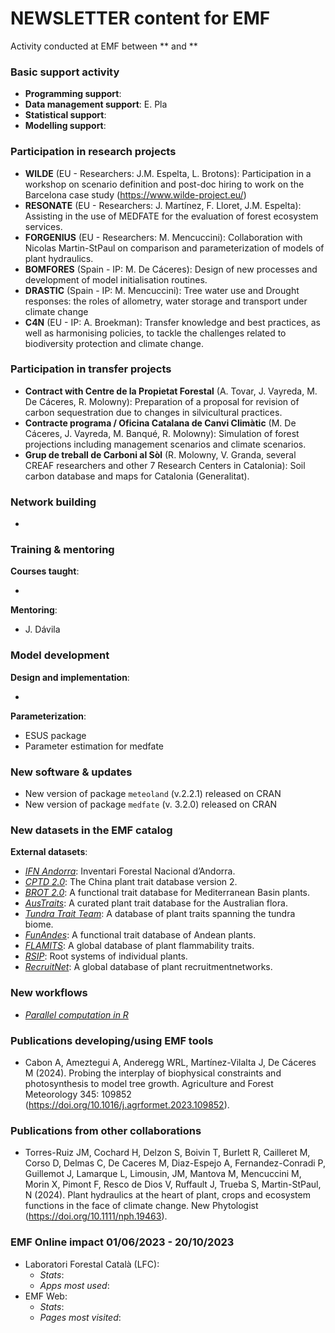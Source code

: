 # NEWSLETTER content for EMF

Activity conducted at EMF between ** and **

### Basic support activity

-   **Programming support**: 
-   **Data management support**: E. Pla
-   **Statistical support**: 
-   **Modelling support**: 

### Participation in research projects

-   **WILDE** (EU - Researchers: J.M. Espelta, L. Brotons): Participation in a workshop on scenario definition and post-doc hiring to work on the Barcelona case study (<https://www.wilde-project.eu/>)
-   **RESONATE** (EU - Researchers: J. Martínez, F. Lloret, J.M. Espelta): Assisting in the use of MEDFATE for the evaluation of forest ecosystem services.
-   **FORGENIUS** (EU - Researchers: M. Mencuccini): Collaboration with Nicolas Martin-StPaul on comparison and parameterization of models of plant hydraulics.
-   **BOMFORES** (Spain - IP: M. De Cáceres): Design of new processes and development of model initialisation routines.
-   **DRASTIC** (Spain - IP: M. Mencuccini): Tree water use and Drought responses: the roles of allometry, water storage and transport under climate change
-   **C4N** (EU - IP: A. Broekman): Transfer knowledge and best practices, as well as harmonising policies, to tackle the challenges related to biodiversity protection and climate change.

### Participation in transfer projects

-   **Contract with Centre de la Propietat Forestal** (A. Tovar, J. Vayreda, M. De Cáceres, R. Molowny): Preparation of a proposal for revision of carbon sequestration due to changes in silvicultural practices.
-   **Contracte programa / Oficina Catalana de Canvi Climàtic** (M. De Cáceres, J. Vayreda, M. Banqué, R. Molowny): Simulation of forest projections including management scenarios and climate scenarios.
-   **Grup de treball de Carboni al Sòl** (R. Molowny, V. Granda, several CREAF researchers and other 7 Research Centers in Catalonia): Soil carbon database and maps for Catalonia (Generalitat).

### Network building

-   

### Training & mentoring

**Courses taught**:

-   

**Mentoring**:

-   J. Dávila

### Model development

**Design and implementation**:

-   

**Parameterization**:

-   ESUS package
-   Parameter estimation for medfate

### New software & updates

-   New version of package `meteoland` (v.2.2.1) released on CRAN
-   New version of package `medfate` (v. 3.2.0) released on CRAN

### New datasets in the EMF catalog

**External datasets**:

  + [*IFN Andorra*](https://ari-sostenibilitat.notion.site/1r-Inventari-Nacional-Forestal-d-Andorra-169c7041481549fdbc3a1590a9fef448): Inventari Forestal Nacional d’Andorra.
  + [*CPTD 2.0*](https://doi.org/10.6084/m9.figshare.19448219.v6): The China plant trait database version 2.
  + [*BROT 2.0*](https://doi.org/10.6084/m9.figshare.c.3843841.v1): A functional trait database for Mediterranean Basin plants.
  + [*AusTraits*](https://doi.org/10.6084/m9.figshare.14545755): A curated plant trait database for the Australian flora.
  + [*Tundra Trait Team*](https://github.com/TundraTraitTeam/TraitHub): A database of plant traits spanning the tundra biome.
  + [*FunAndes*](https://doi.org/10.6084/m9.figshare.19665471): A functional trait database of Andean plants. 
  + [*FLAMITS*](https://doi.org/10.5061/dryad.h18931zr3): A global database of plant flammability traits. 
  + [*RSIP*](https://doi.org/10.1111/nph.18031): Root systems of individual plants.
  + [*RecruitNet*](https://doi.org/10.5281/zenodo.6567608): A global database of plant recruitmentnetworks.
  
### New workflows

-   [*Parallel computation in R*](https://emf.creaf.cat/tech_docs/r_parallel_computing_tech_doc/) 

### Publications developing/using EMF tools

-   Cabon A, Ameztegui A, Anderegg WRL, Martínez-Vilalta J, De Cáceres M (2024). Probing the interplay of biophysical constraints and photosynthesis to model tree growth. Agriculture and Forest Meteorology 345: 109852 (https://doi.org/10.1016/j.agrformet.2023.109852).

### Publications from other collaborations

- Torres-Ruiz JM, Cochard H, Delzon S, Boivin T, Burlett R, Cailleret M, Corso D, Delmas C, De Caceres M, Diaz-Espejo A, Fernandez-Conradi P, Guillemot J, Lamarque L, Limousin, JM, Mantova M, Mencuccini M, Morin X, Pimont F, Resco de Dios V, Ruffault J, Trueba S, Martin-StPaul, N (2024). Plant hydraulics at the heart of plant, crops and ecosystem functions in the face of climate change. New Phytologist (https://doi.org/10.1111/nph.19463).

### EMF Online impact 01/06/2023 - 20/10/2023

-   Laboratori Forestal Català (LFC):
    -   *Stats*: 
    -   *Apps most used*: 
-   EMF Web:
    -   *Stats*: 
    -   *Pages most visited*: 
